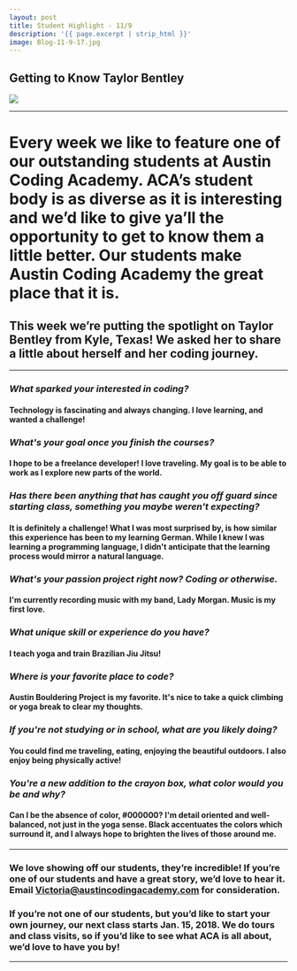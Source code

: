 ```yaml
---
layout: post
title: Student Highlight - 11/9
description: '{{ page.excerpt | strip_html }}'
image: Blog-11-9-17.jpg
---
```

## Getting to Know Taylor Bentley

<div class="col-sm-12">
  <img class="img-responsive" src="/assets/images/Blog-11-9-17.jpg"/>
</div>

---

# Every week we like to feature one of our outstanding students at Austin Coding Academy. ACA’s student body is as diverse as it is interesting and we’d like to give ya’ll the opportunity to get to know them a little better. Our students make Austin Coding Academy the great place that it is.

## This week we’re putting the spotlight on Taylor Bentley from Kyle, Texas! We asked her to share a little about herself and her coding journey.

---

### *What sparked your interested in coding?*

#### Technology is fascinating and always changing. I love learning, and wanted a challenge! 



### *What's your goal once you finish the courses?* 

#### I hope to be a freelance developer! I love traveling. My goal is to be able to work as I explore new parts of the world. 



### *Has there been anything that has caught you off guard since starting class, something you maybe weren't expecting?*

#### It is definitely a challenge! What I was most surprised by, is how similar this experience has been to my learning German. While I knew I was learning a programming language, I didn't anticipate that the learning process would mirror a natural language. 



### *What's your passion project right now? Coding or otherwise.*

#### I'm currently recording music with my band, Lady Morgan. Music is my first love. 



### *What unique skill or experience do you have?*

#### I teach yoga and train Brazilian Jiu Jitsu! 



### *Where is your favorite place to code?*

#### Austin Bouldering Project is my favorite. It's nice to take a quick climbing or yoga break to clear my thoughts.  



### *If you're not studying or in school, what are you likely doing?*

#### You could find me traveling, eating, enjoying the beautiful outdoors. I also enjoy being physically active! 



### *You're a new addition to the crayon box, what color would you be and why?*

#### Can I be the absence of color, #000000? I'm detail oriented and well-balanced, not just in the yoga sense. Black accentuates the colors which surround it, and I always hope to brighten the lives of those around me. 


---

### We love showing off our students, they’re incredible! If you’re one of our students and have a great story, we’d love to hear it. Email Victoria@austincodingacademy.com for consideration. 

### If you’re not one of our students, but you’d like to start your own journey, our next class starts Jan. 15, 2018. We do tours and class visits, so if you’d like to see what ACA is all about, we’d love to have you by! 

---
